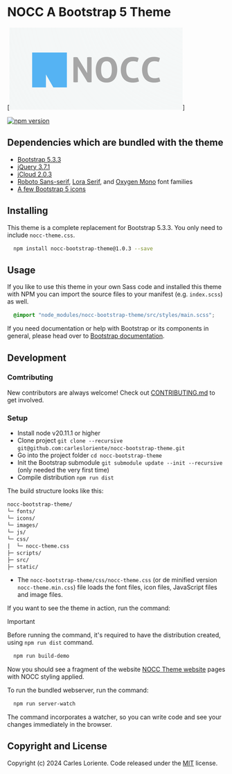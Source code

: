 # NOCC A Bootstrap 5 Theme

[![NOCC Logo](src/images/nocc/nocc_package_logo.png)]

[![npm version](https://badge.fury.io/js/nocc-bootstrap-theme.svg)](https://badge.fury.io/js/nocc-bootstrap-theme)

## Dependencies which are bundled with the theme

- [Bootstrap 5.3.3](https://getbootstrap.com)
- [jQuery 3.7.1](https://jquery.com)
- [jCloud 2.0.3](https://github.com/mistic100/jQCloud)
- [Roboto Sans-serif](https://fonts.google.com/specimen/Roboto), [Lora Serif](https://fonts.google.com/specimen/Lora), and [Oxygen Mono](https://fonts.google.com/specimen/Oxygen+Mono) font families
- [A few Bootstrap 5 icons](https://icons.getbootstrap.com)

## Installing

This theme is a complete replacement for Bootstrap 5.3.3. You only need to include `nocc-theme.css`.

```bash
  npm install nocc-bootstrap-theme@1.0.3 --save
```

## Usage

If you like to use this theme in your own Sass code and installed this theme with NPM you can import the source files to your manifest (e.g. `index.scss`) as well.

```scss
  @import "node_modules/nocc-bootstrap-theme/src/styles/main.scss";
```

If you need documentation or help with Bootstrap or its components in general,
please head over to [Bootstrap documentation](https://getbootstrap.com/docs/5.3/getting-started/introduction/).

## Development

### Comtributing

New contributors are always welcome! Check out [CONTRIBUTING.md](https://github.com/carlesloriente/nocc-bootstrap-theme/blob/master/CONTRIBUTING.md) to get involved.

### Setup

- Install node v20.11.1 or higher
- Clone project `git clone --recursive git@github.com:carlesloriente/nocc-bootstrap-theme.git`
- Go into the project folder `cd nocc-bootstrap-theme`
- Init the Bootstrap submodule `git submodule update --init --recursive` (only needed the very first time)
- Compile distribution `npm run dist`

The build structure looks like this:

```filesystem
nocc-bootstrap-theme/
└─ fonts/
└─ icons/
└─ images/
└─ js/
└─ css/
|  └─ nocc-theme.css
├─ scripts/
├─ src/
├─ static/
```

- The `nocc-bootstrap-theme/css/nocc-theme.css` (or de minified version `nocc-theme.min.css`) file loads the font files, icon files, JavaScript files and image files.

If you want to see the theme in action, run the command:

> [!IMPORTANT]
> Before running the command, it's required to have the distribution created, using `npm run dist` command.

```bash
  npm run build-demo
```

Now you should see a fragment of the website [NOCC Theme website](https://bootstrap-theme.notesoncloudcomputing.com) pages with NOCC styling applied.

To run the bundled webserver, run the command:

```bash
  npm run server-watch
```

The command incorporates a watcher, so you can write code and see your changes immediately in the browser.

## Copyright and License

Copyright (c) 2024 Carles Loriente. Code released under the [MIT](https://github.com/carlesloriente/nocc-bootstrap-theme/blob/master/LICENSE) license.
